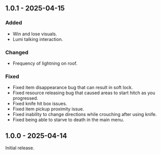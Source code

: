 ## 1.0.1 - 2025-04-15

### Added

- Win and lose visuals.
- Lumi talking interaction.

### Changed

- Frequency of lightning on roof.

### Fixed

- Fixed item disappearance bug that can result in soft lock.
- Fixed resource releasing bug that caused areas to start hitch as you progressed.
- Fixed knife hit box issues.
- Fixed item pickup proximity issue.
- Fixed inability to change directions while crouching after using knife.
- Fixed being able to starve to death in the main menu.

## 1.0.0 - 2025-04-14

Initial release.
